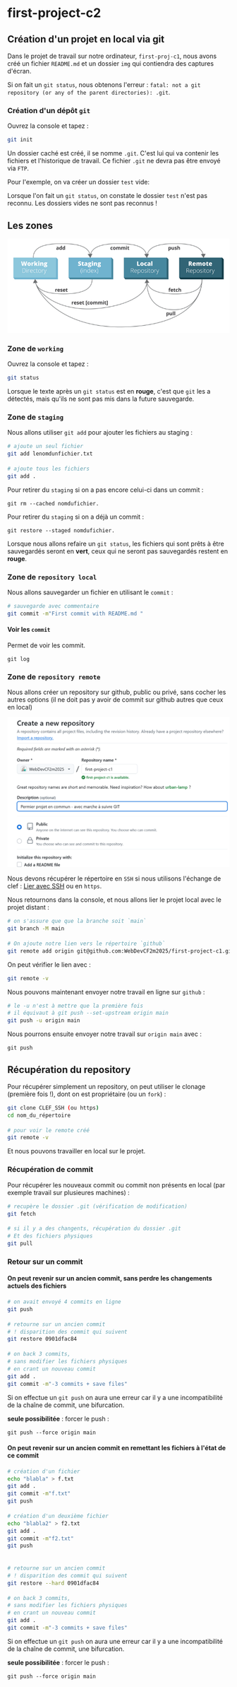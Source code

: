 # first-project-c2

## Création d'un projet en local via git

Dans le projet de travail sur notre ordinateur, `first-proj-c1`, nous avons créé un fichier `README.md` et un dossier `img` qui contiendra des captures d'écran.

Si on fait un `git status`, nous obtenons l'erreur : `fatal: not a git repository (or any of the parent directories): .git`.

### Création d'un dépôt `git` 

Ouvrez la console et tapez :

```bash
git init
```

Un dossier caché est créé, il se nomme `.git`. C'est lui qui va contenir les fichiers et l'historique de travail. Ce fichier `.git` ne devra pas être envoyé via `FTP`.

Pour l'exemple, on va créer un dossier `test` vide:

Lorsque l'on fait un `git status`, on constate le dossier `test` n'est pas reconnu. Les dossiers vides ne sont pas reconnus !

## Les zones

![Zones](img/screenshot-github.com-2024.11.22-11_40_15.png)



### Zone de `working`

Ouvrez la console et tapez :

```bash
git status
```

Lorsque le texte après un `git status` est en **rouge**, c'est que `git` les a détectés, mais qu'ils ne sont pas mis dans la future sauvegarde.

### Zone de `staging`

Nous allons utiliser `git add` pour ajouter les fichiers au staging :

```bash
# ajoute un seul fichier
git add lenomdunfichier.txt

# ajoute tous les fichiers
git add .
```

Pour retirer  du `staging` si on a pas encore celui-ci dans un commit :

	git rm --cached nomdufichier.

Pour retirer du `staging` si on a déjà un commit :

	git restore --staged nomdufichier.


Lorsque nous allons refaire un `git status`, les fichiers qui sont prêts à être sauvegardés seront en **vert**, ceux qui ne seront pas sauvegardés restent en **rouge**.


### Zone de `repository local`

Nous allons sauvegarder un fichier en utilisant le `commit` :

```bash
# sauvegarde avec commentaire
git commit -m"First commit with README.md "
```

#### Voir les `commit`

Permet de voir les commit.

	git log

### Zone de `repository remote`

Nous allons créer un repository sur github, public ou privé, sans cocher les autres options (il ne doit pas y avoir de commit sur github autres que ceux en local)

![création d'un répertoire](img/screenshot-github.com-2024.11.22-09_58_09.png)

Nous devons récupérer le répertoire en `SSH` si nous utilisons l'échange de clef : [Lier avec SSH](https://github.com/WebDevCF2m/prefo-git-c1?tab=readme-ov-file#lier-votre-compte-et-votre-pc) ou en `https`.

Nous retournons dans la console, et nous allons lier le projet local avec le projet distant : 

```bash
# on s'assure que que la branche soit `main`
git branch -M main

# On ajoute notre lien vers le répertoire `github`
git remote add origin git@github.com:WebDevCF2m2025/first-project-c1.git
```

On peut vérifier le lien avec : 

```bash
git remote -v 
```

Nous pouvons maintenant envoyer notre travail en ligne sur `github` : 

```bash
# le -u n'est à mettre que la première fois
# il équivaut à git push --set-upstream origin main
git push -u origin main
```

Nous pourrons ensuite envoyer notre travail sur `origin main` avec :

	git push


## Récupération du repository

Pour récupérer simplement un repository, on peut utiliser le clonage (première fois !), dont on est propriétaire (ou un `fork`) :

```bash
git clone CLEF_SSH (ou https)
cd nom_du_répertoire

# pour voir le remote créé
git remote -v
```
	
Et nous pouvons travailler en local sur le projet.

### Récupération de commit

Pour récupérer les nouveaux commit ou commit non présents en local (par exemple travail sur plusieures machines) :

```bash
# recupère le dossier .git (vérification de modification)
git fetch

# si il y a des changents, récupération du dossier .git
# Et des fichiers physiques
git pull

```

### Retour sur un commit

#### On peut revenir sur un ancien commit, sans perdre les changements actuels des fichiers

```bash
# on avait envoyé 4 commits en ligne
git push

# retourne sur un ancien commit 
# ! disparition des commit qui suivent
git restore 0901dfac84

# on back 3 commits, 
# sans modifier les fichiers physiques
# en crant un nouveau commit
git add .
git commit -m"-3 commits + save files"
```

Si on effectue un `git push` on aura une erreur car il y a une incompatibilité de la chaîne de commit, une bifurcation.

**seule possibilitée** : forcer le push :

	git push --force origin main 
	
#### On peut revenir sur un ancien commit en remettant les fichiers à l'état de ce commit

```bash
# création d'un fichier
echo "blabla" > f.txt
git add .
git commit -m"f.txt"
git push

# création d'un deuxième fichier
echo "blabla2" > f2.txt
git add .
git commit -m"f2.txt"
git push


# retourne sur un ancien commit 
# ! disparition des commit qui suivent
git restore --hard 0901dfac84

# on back 3 commits, 
# sans modifier les fichiers physiques
# en crant un nouveau commit
git add .
git commit -m"-3 commits + save files"
```

Si on effectue un `git push` on aura une erreur car il y a une incompatibilité de la chaîne de commit, une bifurcation.

**seule possibilitée** : forcer le push :

	git push --force origin main 